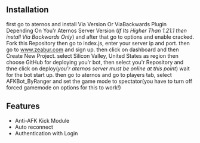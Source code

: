 

## Installation
first go to aternos and install Via Version Or ViaBackwards Plugin Depending On You'r Aternos Server Version (*If Its Higher Than 1.21.1 then install Via Backwards Only*) and after that go to options and enable cracked. Fork this Repository then go to index.js, enter your server ip and port. then go to www.zeabur.com and sign up. then click on  dashboard  and then Create New Project. select Silicon Valley, United States as region then choose GitHub for deploying you'r bot, then select you'r Repository and thne click on deploy(*you'r aternos server must be online at this point*) wait for the bot start up. then go to aternos and go to players tab, select AFKBot_ByRanger and set the game mode to spectator(you have to turn off forced gamemode on options for this to work!)
## Features

 - Anti-AFK Kick Module
 - Auto reconnect
 - Authentication with Login
